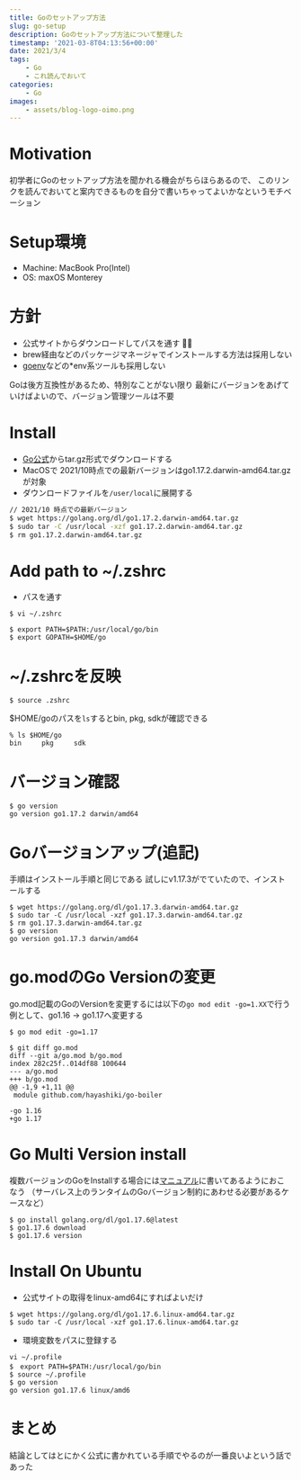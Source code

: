 ```yaml
---
title: Goのセットアップ方法
slug: go-setup
description: Goのセットアップ方法について整理した
timestamp: '2021-03-8T04:13:56+00:00'
date: 2021/3/4
tags:
    - Go
    - これ読んでおいて
categories:
    - Go
images:
    - assets/blog-logo-oimo.png
---
```


# Motivation

初学者にGoのセットアップ方法を聞かれる機会がちらほらあるので、
このリンクを読んでおいてと案内できるものを自分で書いちゃってよいかなというモチベーション

# Setup環境

- Machine: MacBook Pro(Intel)
- OS: maxOS Monterey

# 方針

- 公式サイトからダウンロードしてパスを通す 🙆‍♂️
- brew経由などのパッケージマネージャでインストールする方法は採用しない
- [goenv](https://github.com/syndbg/goenv)などの*env系ツールも採用しない

Goは後方互換性があるため、特別なことがない限り
最新にバージョンをあげていけばよいので、バージョン管理ツールは不要

# Install

- [Go公式](https://golang.org/dl/)からtar.gz形式でダウンロードする
- MacOSで 2021/10時点での最新バージョンはgo1.17.2.darwin-amd64.tar.gzが対象
- ダウンロードファイルを`/user/local`に展開する

```sh
// 2021/10 時点での最新バージョン
$ wget https://golang.org/dl/go1.17.2.darwin-amd64.tar.gz
$ sudo tar -C /usr/local -xzf go1.17.2.darwin-amd64.tar.gz
$ rm go1.17.2.darwin-amd64.tar.gz
```

# Add path to ~/.zshrc

- パスを通す

```
$ vi ~/.zshrc

$ export PATH=$PATH:/usr/local/go/bin
$ export GOPATH=$HOME/go
```

# ~/.zshrcを反映

```
$ source .zshrc
```

$HOME/goのパスを`ls`するとbin, pkg, sdkが確認できる

```
% ls $HOME/go
bin     pkg     sdk
```

# バージョン確認

```
$ go version
go version go1.17.2 darwin/amd64
```

# Goバージョンアップ(追記)

手順はインストール手順と同じである
試しにv1.17.3がでていたので、インストールする

```:sh
$ wget https://golang.org/dl/go1.17.3.darwin-amd64.tar.gz
$ sudo tar -C /usr/local -xzf go1.17.3.darwin-amd64.tar.gz
$ rm go1.17.3.darwin-amd64.tar.gz
$ go version                                              
go version go1.17.3 darwin/amd64
```

# go.modのGo Versionの変更 

go.mod記載のGoのVersionを変更するには以下の`go mod edit -go=1.XX`で行う
例として、go1.16 -> go1.17へ変更する

```
$ go mod edit -go=1.17

$ git diff go.mod
diff --git a/go.mod b/go.mod
index 282c25f..014df88 100644
--- a/go.mod
+++ b/go.mod
@@ -1,9 +1,11 @@
 module github.com/hayashiki/go-boiler
 
-go 1.16
+go 1.17

```
# Go Multi Version install

複数バージョンのGoをInstallする場合には[マニュアル](https://go.dev/doc/manage-install?s=09#installing-multiple)に書いてあるようにおこなう
（サーバレス上のランタイムのGoバージョン制約にあわせる必要があるケースなど）

```
$ go install golang.org/dl/go1.17.6@latest
$ go1.17.6 download
$ go1.17.6 version
```

# Install On Ubuntu

- 公式サイトの取得をlinux-amd64にすればよいだけ

```
$ wget https://golang.org/dl/go1.17.6.linux-amd64.tar.gz
$ sudo tar -C /usr/local -xzf go1.17.6.linux-amd64.tar.gz
```

- 環境変数をパスに登録する

```
vi ~/.profile
$　export PATH=$PATH:/usr/local/go/bin
$ source ~/.profile
$ go version
go version go1.17.6 linux/amd6
```

# まとめ

結論としてはとにかく公式に書かれている手順でやるのが一番良いよという話であった

